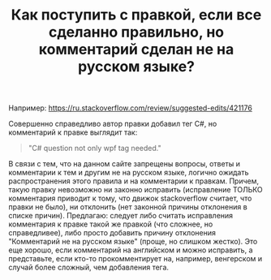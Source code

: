 ﻿---
title: "Как поступить с правкой, если все сделанно правильно, но комментарий сделан не на русском языке?"
se.owner.user_id: 6158
se.owner.display_name: "asianirish"
se.owner.link: "https://ru.meta.stackoverflow.com/users/6158/asianirish"
se.link: "https://ru.meta.stackoverflow.com/questions/9826/%d0%9a%d0%b0%d0%ba-%d0%bf%d0%be%d1%81%d1%82%d1%83%d0%bf%d0%b8%d1%82%d1%8c-%d1%81-%d0%bf%d1%80%d0%b0%d0%b2%d0%ba%d0%be%d0%b9-%d0%b5%d1%81%d0%bb%d0%b8-%d0%b2%d1%81%d0%b5-%d1%81%d0%b4%d0%b5%d0%bb%d0%b0%d0%bd%d0%bd%d0%be-%d0%bf%d1%80%d0%b0%d0%b2%d0%b8%d0%bb%d1%8c%d0%bd%d0%be-%d0%bd%d0%be-%d0%ba%d0%be%d0%bc%d0%bc%d0%b5%d0%bd%d1%82%d0%b0%d1%80%d0%b8%d0%b9-%d1%81%d0%b4%d0%b5%d0%bb%d0%b0%d0%bd-%d0%bd%d0%b5-%d0%bd"
se.question_id: 9826
se.post_type: question
se.score: 4
---
<p>Например:
<a href="https://ru.stackoverflow.com/review/suggested-edits/421176">https://ru.stackoverflow.com/review/suggested-edits/421176</a></p>

<p>Совершенно справедливо автор правки добавил тег C#, но комментарий к правке выглядит так: </p>

<blockquote>
  <p>"C# question not only wpf tag needed."</p>
</blockquote>

<p>В связи с тем, что на данном сайте запрещены вопросы, ответы и комментарии к тем и другим не на русском языке, логично ожидать распространения этого правила и на комментарии к правкам. Причем, такую правку невозможно ни законно исправить (исправление ТОЛЬКО комментария приводит к тому, что движок stackoverflow считает, что правки не было), ни отклонить (нет законной причины отклонения в списке причин). Предлагаю: следует либо считать исправления комментария к правке такой же правкой (что сложнее, но справедливее), либо просто добавить причину отклонения "Комментарий не на русском языке" (проще, но слишком жестко). Это еще хорошо, если комментарий на английском и можно исправить, а представьте, если кто-то прокомментирует на, например, венгерском и случай более сложный, чем добавления тега.</p>
